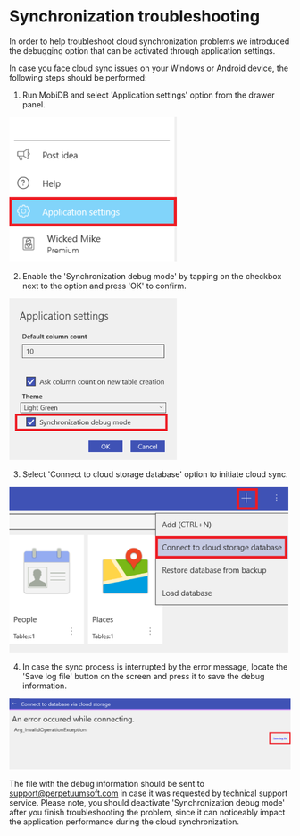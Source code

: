 # Synchronization troubleshooting #

In order to help troubleshoot cloud synchronization problems we introduced the debugging option that can be activated through application settings.

In case you face cloud sync issues on your Windows or Android device, the following steps should be performed:

1)  Run MobiDB and select 'Application settings' option from the drawer panel.

<img src="../../images/howto_sync_issue/1.png"  style="width:300px"/>



2) Enable the 'Synchronization debug mode' by tapping on the checkbox next to the option and press 'OK' to confirm.

<img src="../../images/howto_sync_issue/2.png"  style="width:300px"/>



3) Select 'Connect to cloud storage database' option to initiate cloud sync.

<img src="../../images/howto_sync_issue/3.png"  style="width:500px"/>



4) In case the sync process is interrupted by the error message, locate the 'Save log file' button on the screen and press it to save the debug information.

<img src="../../images/howto_sync_issue/4.png"  style="width:900px"/>




The file with the debug information should be sent to support@perpetuumsoft.com in case it was requested by technical support service.
Please note, you should deactivate 'Synchronization debug mode' after you finish troubleshooting the problem, since it can noticeably impact the application performance during the cloud synchronization.
